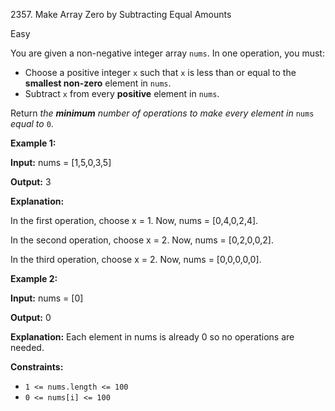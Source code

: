 2357\. Make Array Zero by Subtracting Equal Amounts

Easy

You are given a non-negative integer array `nums`. In one operation, you must:

*   Choose a positive integer `x` such that `x` is less than or equal to the **smallest non-zero** element in `nums`.
*   Subtract `x` from every **positive** element in `nums`.

Return _the **minimum** number of operations to make every element in_ `nums` _equal to_ `0`.

**Example 1:**

**Input:** nums = [1,5,0,3,5]

**Output:** 3

**Explanation:**

In the first operation, choose x = 1. Now, nums = [0,4,0,2,4].

In the second operation, choose x = 2. Now, nums = [0,2,0,0,2].

In the third operation, choose x = 2. Now, nums = [0,0,0,0,0]. 

**Example 2:**

**Input:** nums = [0]

**Output:** 0

**Explanation:** Each element in nums is already 0 so no operations are needed. 

**Constraints:**

*   `1 <= nums.length <= 100`
*   `0 <= nums[i] <= 100`